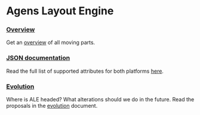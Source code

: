 
Agens Layout Engine
===================

### [Overview](/Documentation/OVERVIEW.md)

Get an [overview](/Documentation/OVERVIEW.md) of all moving parts.


### [JSON documentation](/Documentation/JSON.md)

Read the full list of supported attributes for both platforms [here](/Documentation/JSON.md).


### [Evolution](/EVOLUTION.md)

Where is ALE headed? What alterations should we do in the future. Read the proposals in the  [evolution](/EVOLUTION.md) document.
